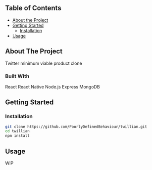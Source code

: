 ## Table of Contents

- [About the Project](#about-the-project)
- [Getting Started](#getting-started)
  - [Installation](#installation)
- [Usage](#usage)

<!-- ABOUT THE PROJECT -->

## About The Project

Twitter minimum viable product clone

### Built With

React
React Native
Node.js
Express
MongoDB

<!-- GETTING STARTED -->

## Getting Started

### Installation

```sh
git clone https://github.com/PoorlyDefinedBehaviour/twillian.git
cd twillian
npm install
```

<!-- USAGE EXAMPLES -->

## Usage

WIP
